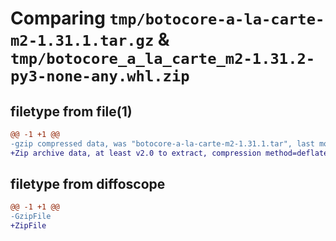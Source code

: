 # Comparing `tmp/botocore-a-la-carte-m2-1.31.1.tar.gz` & `tmp/botocore_a_la_carte_m2-1.31.2-py3-none-any.whl.zip`

## filetype from file(1)

```diff
@@ -1 +1 @@
-gzip compressed data, was "botocore-a-la-carte-m2-1.31.1.tar", last modified: Sat Jul  8 01:42:32 2023, max compression
+Zip archive data, at least v2.0 to extract, compression method=deflate
```

## filetype from diffoscope

```diff
@@ -1 +1 @@
-GzipFile
+ZipFile
```

